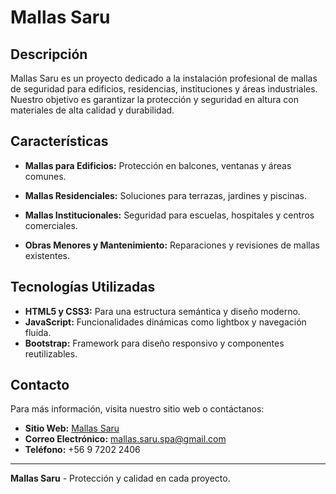 # Mallas Saru

## Descripción

Mallas Saru es un proyecto dedicado a la instalación profesional de mallas de seguridad para edificios, residencias, instituciones y áreas industriales. Nuestro objetivo es garantizar la protección y seguridad en altura con materiales de alta calidad y durabilidad.

## Características

- **Mallas para Edificios:** Protección en balcones, ventanas y áreas comunes.
- **Mallas Residenciales:** Soluciones para terrazas, jardines y piscinas.
- **Mallas Institucionales:** Seguridad para escuelas, hospitales y centros comerciales.

- **Obras Menores y Mantenimiento:** Reparaciones y revisiones de mallas existentes.

## Tecnologías Utilizadas

- **HTML5 y CSS3:** Para una estructura semántica y diseño moderno.
- **JavaScript:** Funcionalidades dinámicas como lightbox y navegación fluida.
- **Bootstrap:** Framework para diseño responsivo y componentes reutilizables.

## Contacto

Para más información, visita nuestro sitio web o contáctanos:

- **Sitio Web:** [Mallas Saru](https://mallas-saru.cl)
- **Correo Electrónico:** [mallas.saru.spa@gmail.com](mailto:mallas.saru.spa@gmail.com)
- **Teléfono:** +56 9 7202 2406

---

**Mallas Saru** - Protección y calidad en cada proyecto.
